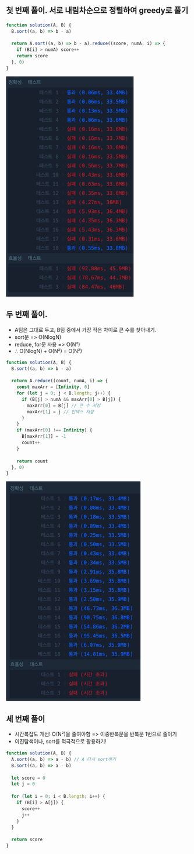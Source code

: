 ## 첫 번째 풀이. 서로 내림차순으로 정렬하여 greedy로 풀기

```javascript
function solution(A, B) {
  B.sort((a, b) => b - a)

  return A.sort((a, b) => b - a).reduce((score, numA, i) => {
    if (B[i] > numA) score++
    return score
  }, 0)
}
```

![alt text](image.png)

## 두 번째 풀이.

- A팀은 그대로 두고, B팀 중에서 가장 작은 차이로 큰 수를 찾아내기.
- sort문 => O(NlogN)
- reduce, for문 사용 => O(N²)
- ∴ O(NlogN) + O(N²) = O(N²)

```javascript
function solution(A, B) {
  B.sort((a, b) => b - a)

  return A.reduce((count, numA, i) => {
    const maxArr = [Infinity, 0]
    for (let j = 0; j < B.length; j++) {
      if (B[j] > numA && maxArr[0] > B[j]) {
        maxArr[0] = B[j] // 큰 수 저장
        maxArr[1] = j // 인덱스 저장
      }
    }
    if (maxArr[0] !== Infinity) {
      B[maxArr[1]] = -1
      count++
    }

    return count
  }, 0)
}
```

![alt text](image-1.png)

## 세 번째 풀이

- 시간복잡도 개선! O(N²)을 줄여야함 => 이중반복문을 반복문 1번으로 줄이기
- 이진탐색이나, sort를 적극적으로 활용하기!

```javascript
function solution(A, B) {
  A.sort((a, b) => a - b) // A 다시 sort하기
  B.sort((a, b) => a - b)

  let score = 0
  let j = 0

  for (let i = 0; i < B.length; i++) {
    if (B[i] > A[j]) {
      score++
      j++
    }
  }

  return score
}
```

